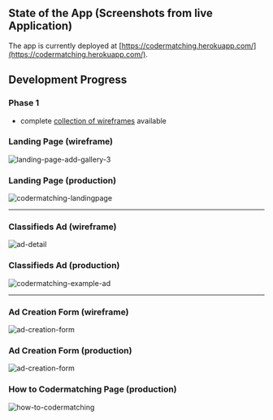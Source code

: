 ## State of the App (Screenshots from live Application)
The app is currently deployed at [https://codermatching.herokuapp.com/](https://codermatching.herokuapp.com/).

## Development Progress
### Phase 1
- complete [collection of wireframes](https://sam437893.invisionapp.com/freehand/CoderMatching--MVP--9A3NhYvtU?dsid_h=54da53730010118f92f1efe973830fa2d2ca6b5a0d4c7c627e20927d511d4546&uid_h=ab5511291023d2b221c9336d4cf5ede1af7a3652ec29c29fb700341a4cb989ea) available

### Landing Page (wireframe)
![landing-page-add-gallery-3](https://user-images.githubusercontent.com/49591562/168415196-ca54c654-c303-4a17-8a3c-15128de3c00a.png)

### Landing Page (production)
![codermatching-landingpage](https://user-images.githubusercontent.com/49591562/161974028-86f4936b-a972-4571-a601-ab3f39978920.png)

---

### Classifieds Ad (wireframe)
![ad-detail](https://user-images.githubusercontent.com/49591562/168415318-751a8929-31b8-442f-8ed2-beef9b8150ba.png)

### Classifieds Ad (production)
![codermatching-example-ad](https://user-images.githubusercontent.com/49591562/161973978-29423367-b178-47e8-86cf-656da56ae6ac.png)

---

### Ad Creation Form (wireframe)
![ad-creation-form](https://user-images.githubusercontent.com/49591562/168415304-23f76c12-a4b7-4e34-9b23-bd5950bd5527.png)

### Ad Creation Form (production)
![ad-creation-form](https://user-images.githubusercontent.com/49591562/168415017-25f53b41-8d83-4874-b2c6-e134110ed035.png)

### How to Codermatching Page (production)
![how-to-codermatching](https://user-images.githubusercontent.com/49591562/161974364-ab3d5f00-a95b-47b1-be81-7a4aaa6846b1.png)
